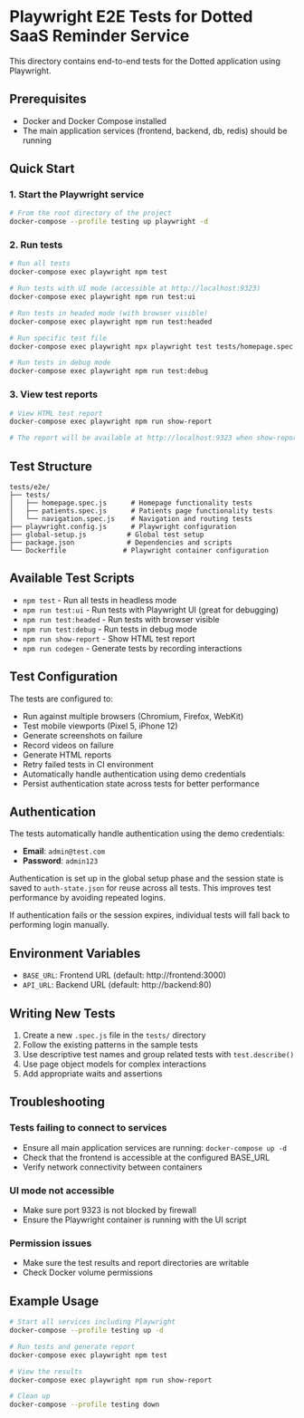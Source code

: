 # Playwright E2E Tests for Dotted SaaS Reminder Service

This directory contains end-to-end tests for the Dotted application using Playwright.

## Prerequisites

- Docker and Docker Compose installed
- The main application services (frontend, backend, db, redis) should be running

## Quick Start

### 1. Start the Playwright service

```bash
# From the root directory of the project
docker-compose --profile testing up playwright -d
```

### 2. Run tests

```bash
# Run all tests
docker-compose exec playwright npm test

# Run tests with UI mode (accessible at http://localhost:9323)
docker-compose exec playwright npm run test:ui

# Run tests in headed mode (with browser visible)
docker-compose exec playwright npm run test:headed

# Run specific test file
docker-compose exec playwright npx playwright test tests/homepage.spec.js

# Run tests in debug mode
docker-compose exec playwright npm run test:debug
```

### 3. View test reports

```bash
# View HTML test report
docker-compose exec playwright npm run show-report

# The report will be available at http://localhost:9323 when show-report is running
```

## Test Structure

```
tests/e2e/
├── tests/
│   ├── homepage.spec.js      # Homepage functionality tests
│   ├── patients.spec.js      # Patients page functionality tests
│   └── navigation.spec.js    # Navigation and routing tests
├── playwright.config.js      # Playwright configuration
├── global-setup.js          # Global test setup
├── package.json             # Dependencies and scripts
└── Dockerfile              # Playwright container configuration
```

## Available Test Scripts

- `npm test` - Run all tests in headless mode
- `npm run test:ui` - Run tests with Playwright UI (great for debugging)
- `npm run test:headed` - Run tests with browser visible
- `npm run test:debug` - Run tests in debug mode
- `npm run show-report` - Show HTML test report
- `npm run codegen` - Generate tests by recording interactions

## Test Configuration

The tests are configured to:
- Run against multiple browsers (Chromium, Firefox, WebKit)
- Test mobile viewports (Pixel 5, iPhone 12)
- Generate screenshots on failure
- Record videos on failure
- Generate HTML reports
- Retry failed tests in CI environment
- Automatically handle authentication using demo credentials
- Persist authentication state across tests for better performance

## Authentication

The tests automatically handle authentication using the demo credentials:
- **Email**: `admin@test.com`
- **Password**: `admin123`

Authentication is set up in the global setup phase and the session state is saved to `auth-state.json` for reuse across all tests. This improves test performance by avoiding repeated logins.

If authentication fails or the session expires, individual tests will fall back to performing login manually.

## Environment Variables

- `BASE_URL`: Frontend URL (default: http://frontend:3000)
- `API_URL`: Backend URL (default: http://backend:80)

## Writing New Tests

1. Create a new `.spec.js` file in the `tests/` directory
2. Follow the existing patterns in the sample tests
3. Use descriptive test names and group related tests with `test.describe()`
4. Use page object models for complex interactions
5. Add appropriate waits and assertions

## Troubleshooting

### Tests failing to connect to services
- Ensure all main application services are running: `docker-compose up -d`
- Check that the frontend is accessible at the configured BASE_URL
- Verify network connectivity between containers

### UI mode not accessible
- Make sure port 9323 is not blocked by firewall
- Ensure the Playwright container is running with the UI script

### Permission issues
- Make sure the test results and report directories are writable
- Check Docker volume permissions

## Example Usage

```bash
# Start all services including Playwright
docker-compose --profile testing up -d

# Run tests and generate report
docker-compose exec playwright npm test

# View the results
docker-compose exec playwright npm run show-report

# Clean up
docker-compose --profile testing down
``` 